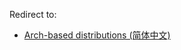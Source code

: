 Redirect to:

*   [Arch-based distributions (简体中文)](/index.php/Arch-based_distributions_(%E7%AE%80%E4%BD%93%E4%B8%AD%E6%96%87) "Arch-based distributions (简体中文)")